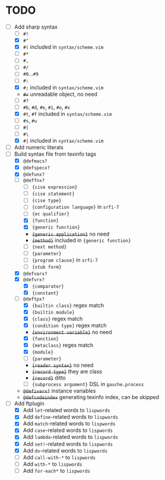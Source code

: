 # TODO

- [ ] Add sharp syntax
    - [ ] `#!`
    - [x] `#"`
    - [x] `#(` included in `syntax/scheme.vim`
    - [ ] `#*`
    - [ ] `#,`
    - [ ] `#/`
    - [ ] `#0`...`#9`
    - [ ] `#:`
    - [x] `#;` included in `syntax/scheme.vim`
    - ~~`#<`~~ unreadable object, no need
    - [ ] `#?`
    - [ ] `#b`, `#d`, `#e`, `#i`, `#o`, `#x`
    - [x] `#t`, `#f` included in `syntax/scheme.vim`
    - [ ] `#s`, `#u`
    - [ ] `#[`
    - [ ] `#\`
    - [x] `#|` included in `syntax/scheme.vim`
- [ ] Add numeric literals
- [ ] Build syntax file from texinfo tags
    - [x] `@defmacx?`
    - [x] `@defspecx?`
    - [x] `@defunx?`
    - [ ] `@deffnx?`
        - [ ] `{cise expression}`
        - [ ] `{cise statement}`
        - [ ] `{cise type}`
        - [ ] `{configuration language}` in `srfi-7`
        - [ ] `{ec qualifier}`
        - [x] `{function}`
        - [x] `{generic function}`
        - ~~`{generic application}`~~ no need
        - ~~`{method}`~~ included in `{generic function}`
        - [ ] `{next method}`
        - [ ] `{parameter}`
        - [ ] `{program clause}` in `srfi-7`
        - [ ] `{stub form}`
    - [x] `@defvarx?`
    - [x] `@defvrx?`
        - [x] `{comparator}`
        - [x] `{constant}`
    - [ ] `@deftpx?`
        - [x] `{builtin class}` regex match
        - [x] `{builtin module}`
        - [x] `{class}` regex match
        - [x] `{condition type}` regex match
        - ~~`{environment variable}`~~ no need
        - [x] `{function}`
        - [x] `{metaclass}` regex match
        - [x] `{module}`
        - [ ] `{parameter}`
        - ~~`{reader syntax}`~~ no need
        - ~~`{record type}`~~ they are class
        - ~~`{record}`~~ ditto
        - [ ] `{subprocess argument}` DSL in `gauche.process`
    - ~~`@defivarx?`~~ instance variables
    - ~~`@defcodeindex`~~ generating texinfo index, can be skipped
- [ ] Add ftplugin
    - [x] Add `let`-related words to `lispwords`
    - [x] Add `define`-related words to `lispwords`
    - [x] Add `match`-related words to `lispwords`
    - [x] Add `case`-related words to `lispwords`
    - [x] Add `lambda`-related words to `lispwords`
    - [x] Add `set!`-related words to `lispwords`
    - [x] Add `do`-related words to `lispwords`
    - [ ] Add `call-with-*` to `lispwords`
    - [ ] Add `with-*` to `lispwords`
    - [ ] Add `for-each*` to `lispwords`
